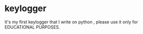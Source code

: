 # keylogger
It's my first keylogger that I write on python , please use it only for EDUCATIONAL PURPOSES. 
